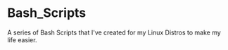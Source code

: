 # Bash_Scripts
A series of Bash Scripts that I've created for my Linux Distros to make my life easier.
